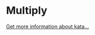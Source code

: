 Multiply
=
[Get more information about kata...](https://www.codewars.com//kata//kata/50654ddff44f800200000004)